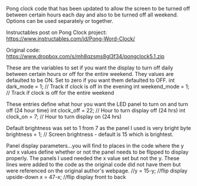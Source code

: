 Pong clock code that has been updated to allow the screen to be turned off between certain hours each day and also to be turned off all weekend.  Options can be used separately or together.

Instructables post on Pong Clock project:
https://www.instructables.com/id/Pong-Word-Clock/

Original code:
https://www.dropbox.com/s/mh8qzsms8gl3f34/pongclock5.1.zip

These are the variables to set if you want the display to turn off daily between certain hours or off for the entire weekend.  They values are defaulted to be ON. Set to zero if you want them defaulted to OFF.
int dark_mode = 1;                      // Track if clock is off in the evening
int weekend_mode = 1;                   // Track if clock is off for the entire weekend

These entries define what hour you want the LED panel to turn on and turn off (24 hour time)
int clock_off = 22;                     // Hour to turn display off (24 hrs)
int clock_on = 7;                       // Hour to turn display on (24 hrs)

Default brightness was set to 1 from 7 as the panel I used is very bright
byte brightness = 1;                    // Screen brightness - default is 15 which is brightest.

Panel display parameters...you will find to places in the code where the y and x values define whether or not the panel needs to be flipped to display properly.  The panels I used needed the x value set but not the y. These lines were added to the code as the original code did not have them but were referenced on the original author's webpage.
//y = 15-y; //flip display upside-down
x = 47-x; //flip display front to back

